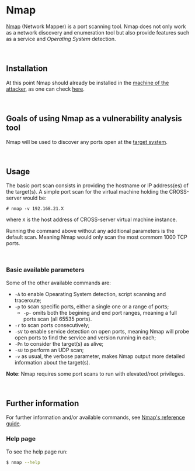 # Nmap

[Nmap](https://nmap.org/ "Nmap website") (Network Mapper) is a port scanning tool.
Nmap does not only work as a network discovery and enumeration tool but also provide features such as a service and _Operating System_ detection.

<br>

## Installation

At this point Nmap should already be installed in the [machine of the attacker](../../../../1-setup/1-attacker_VM "Attacker machine setup folder"), as one can check [here](../../../../1-setup/5-tools/1-Nmap/##check-installation "Check Nmap installation section").

<br>

## Goals of using Nmap as a vulnerability analysis tool

Nmap will be used to discover any ports open at the [target system](../../../../0-rules/#target-system "Target System section").

<br>

## Usage

The basic port scan consists in providing the hostname or IP address(es) of the target(s).
A simple port scan for the virtual machine holding the CROSS-server would be:

```
# nmap -v 192.168.21.X
```

where `X` is the host address of CROSS-server virtual machine instance.

Running the command above without any additional parameters is the default scan.
Meaning Nmap would only scan the most commom 1000 TCP ports.

<br>

### Basic available parameters

Some of the other available commands are:

- `-A` to enable Opearating System detection, script scanning and traceroute;
- `-p` to scan specific ports, either a single one or a range of ports;
  - `-p-` omits both the begining and end port ranges, meaning a full ports scan (all 65535 ports).
- `-r` to scan ports consecutively;
- `-sV` to enable service detection on open ports, meaning Nmap will probe open ports to find the service and version running in each;
- `-Pn` to consider the target(s) as alive;
- `-sU` to perform an UDP scan;
- `-v` as usual, the verbose parameter, makes Nmap output more detailed information about the target(s).

**Note**: Nmap requires some port scans to run with elevated/root privileges.

<br>

## Further information

For further information and/or available commands, see [Nmap's reference guide](https://nmap.org/book/man.html "Nmap reference guide page").

### Help page

To see the help page run:

```bash
$ nmap --help
```
